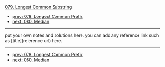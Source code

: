 [079. Longest Common Substring](http://www.lintcode.com/problem/longest-common-substring)

- [prev: 078. Longest Common Prefix](078-longest-common-prefix.md)
- [next: 080. Median](080-median.md)

---

put your own notes and solutions here.
you can add any reference link such as [title](reference url) here.

---

- [prev: 078. Longest Common Prefix](078-longest-common-prefix.md)
- [next: 080. Median](080-median.md)
